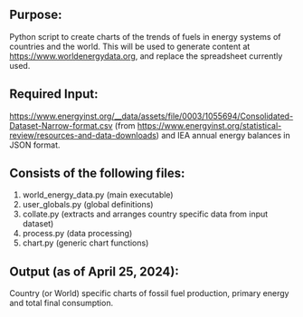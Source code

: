 Purpose:
-
Python script to create charts of the trends of fuels in energy systems
of countries and the world. This will be used to generate content at 
https://www.worldenergydata.org, and replace the spreadsheet currently
used.

Required Input:
-
https://www.energyinst.org/__data/assets/file/0003/1055694/Consolidated-Dataset-Narrow-format.csv
(from https://www.energyinst.org/statistical-review/resources-and-data-downloads)
and IEA annual energy balances in JSON format.


Consists of the following files:
-
1. world_energy_data.py (main executable)
2. user_globals.py (global definitions)
3. collate.py (extracts and arranges country specific data from input dataset)
4. process.py (data processing)
5. chart.py (generic chart functions)

Output (as of April 25, 2024):
-
Country (or World) specific charts of fossil fuel production, primary
energy and total final consumption.
